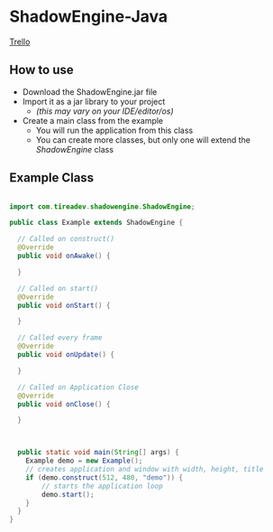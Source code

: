 # ShadowEngine-Java

[Trello](https://trello.com/b/GKKsVSnY)

## How to use
- Download the ShadowEngine.jar file
- Import it as a jar library to your project
  - *(this may vary on your IDE/editor/os)*
- Create a main class from the example
  - You will run the application from this class
  - You can create more classes, but only one will extend the *ShadowEngine* class


## Example Class
```java

import com.tireadev.shadowengine.ShadowEngine;

public class Example extends ShadowEngine {

  // Called on construct()
  @Override
  public void onAwake() {

  }

  // Called on start()
  @Override
  public void onStart() {

  }

  // Called every frame
  @Override
  public void onUpdate() {

  }

  // Called on Application Close
  @Override
  public void onClose() {

  }



  public static void main(String[] args) {
    Example demo = new Example();
    // creates application and window with width, height, title
    if (demo.construct(512, 480, "demo")) {
        // starts the application loop
        demo.start();
    }
  }
}

```
